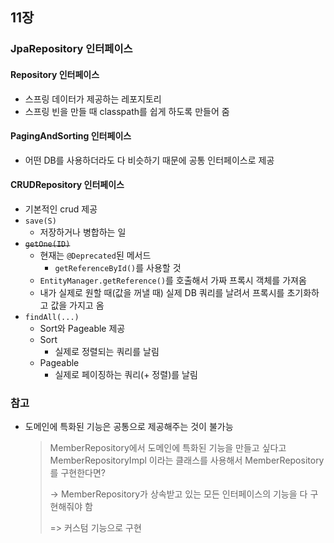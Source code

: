 ## 11장

### JpaRepository 인터페이스
#### Repository 인터페이스
- 스프링 데이터가 제공하는 레포지토리
- 스프링 빈을 만들 때 classpath를 쉽게 하도록 만들어 줌
#### PagingAndSorting 인터페이스
- 어떤 DB를 사용하더라도 다 비슷하기 때문에 공통 인터페이스로 제공
#### CRUDRepository 인터페이스
- 기본적인 crud 제공 
- `save(S)`
  - 저장하거나 병합하는 일
- ~~`getOne(ID)`~~
  - 현재는 `@Deprecated`된 메서드
    - `getReferenceById()`를 사용할 것
  - `EntityManager.getReference()`를 호출해서 가짜 프록시 객체를 가져옴
  - 내가 실제로 원할 때(값을 꺼낼 때) 실제 DB 쿼리를 날려서 프록시를 초기화하고 값을 가지고 옴
- `findAll(...)`
  - Sort와 Pageable 제공
  - Sort
    - 실제로 정렬되는 쿼리를 날림
  - Pageable
    - 실제로 페이징하는 쿼리(+ 정렬)를 날림

### 참고
- 도메인에 특화된 기능은 공통으로 제공해주는 것이 불가능
  > MemberRepository에서 도메인에 특화된 기능을 만들고 싶다고 MemberRepositoryImpl 이라는 클래스를 사용해서 MemberRepository를 구현한다면?
  >
  > -> MemberRepository가 상속받고 있는 모든 인터페이스의 기능을 다 구현해줘야 함
  > 
  > => 커스텀 기능으로 구현